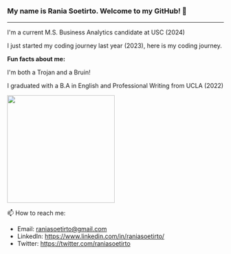 ### My name is Rania Soetirto. Welcome to my GitHub! 👋
---
I'm a current M.S. Business Analytics candidate at USC (2024)

I just started my coding journey last year (2023), here is my coding journey. 


**Fun facts about me:**

I'm both a Trojan and a Bruin!

I graduated with a B.A in English and Professional Writing from UCLA (2022)

<img src="https://github.com/rsoetirto/rsoetirto/assets/109045573/174c6d01-e2da-4819-8418-5c588d61a041" width="250" heigh="400" />




📫 How to reach me: 
* Email: raniasoetirto@gmail.com
* LinkedIn: https://www.linkedin.com/in/raniasoetirto/
* Twitter: https://twitter.com/raniasoetirto

<!--
**rsoetirto/rsoetirto** is a ✨ _special_ ✨ repository because its `README.md` (this file) appears on your GitHub profile.

Here are some ideas to get you started:

- 🔭 I’m currently working on ...
- 🌱 I’m currently learning ...
- 👯 I’m looking to collaborate on ...
- 🤔 I’m looking for help with ...
- 💬 Ask me about ...
- 📫 How to reach me: ...
- 😄 Pronouns: ...
- ⚡ Fun fact: ...
-->
